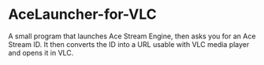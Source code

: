 # AceLauncher-for-VLC
A small program that launches Ace Stream Engine, then asks you for an Ace Stream ID. It then converts the ID into a URL usable with VLC media player and opens it in VLC.
